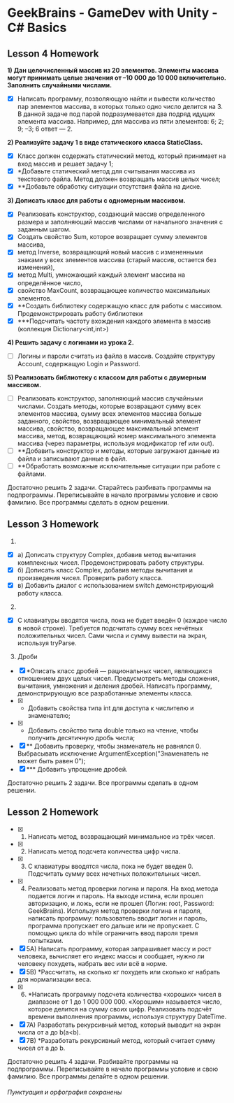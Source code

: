 # GeekBrains - GameDev with Unity - C# Basics

## Lesson 4 Homework
**1) Дан  целочисленный  массив  из 20 элементов.  Элементы  массива  могут принимать  целые  значения  от –10 000 до 10 000 включительно. Заполнить случайными числами.**
- [x] Написать программу, позволяющую найти и вывести количество пар элементов массива, в которых только одно число делится на 3. В данной задаче под парой подразумевается два подряд идущих элемента массива. Например, для массива из пяти элементов: 6; 2; 9; –3; 6 ответ — 2.

**2) Реализуйте задачу 1 в виде статического класса StaticClass.**
- [x] Класс должен содержать статический метод, который принимает на вход массив и решает задачу 1;
- [x] *Добавьте статический метод для считывания массива из текстового файла. Метод должен возвращать массив целых чисел;
- [x] **Добавьте обработку ситуации отсутствия файла на диске.

**3) Дописать класс для работы с одномерным массивом.**
- [x] Реализовать конструктор, создающий массив определенного размера и заполняющий массив числами от начального значения с заданным шагом.
- [x] Создать свойство Sum, которое возвращает сумму элементов массива,
- [x] метод Inverse, возвращающий новый массив с измененными знаками у всех элементов массива (старый массив, остается без изменений),
- [x] метод Multi, умножающий каждый элемент массива на определённое число,
- [x] свойство MaxCount, возвращающее количество максимальных элементов. 
- [x] **Создать библиотеку содержащую класс для работы с массивом. Продемонстрировать работу библиотеки
- [x] ***Подсчитать частоту вхождения каждого элемента в массив (коллекция Dictionary<int,int>)

**4) Решить задачу с логинами из урока 2.**
- [ ] Логины и пароли считать из файла в массив. Создайте структуру Account, содержащую Login и Password.

**5) Реализовать библиотеку с классом для работы с двумерным массивом.**
- [ ] Реализовать конструктор, заполняющий массив случайными числами. Создать методы, которые возвращают сумму всех элементов массива, сумму всех элементов массива больше заданного, свойство, возвращающее минимальный элемент массива, свойство, возвращающее максимальный элемент массива, метод, возвращающий номер максимального элемента массива (через параметры, используя модификатор ref или out).
- [ ] **Добавить конструктор и методы, которые загружают данные из файла и записывают данные в файл.
- [ ] **Обработать возможные исключительные ситуации при работе с файлами.

Достаточно решить 2 задачи. Старайтесь разбивать программы на подпрограммы. Переписывайте в начало программы условие и свою фамилию. Все программы сделать в одном решении.


## Lesson 3 Homework
1)
- [x] а) Дописать структуру Complex, добавив метод вычитания комплексных чисел. Продемонстрировать работу структуры.
- [x] б) Дописать класс Complex, добавив методы вычитания и произведения чисел. Проверить работу класса.
- [x] в) Добавить диалог с использованием switch демонстрирующий работу класса.

2)
- [x] С клавиатуры вводятся числа, пока не будет введён 0 (каждое число в новой строке). Требуется подсчитать сумму всех нечётных положительных чисел. Сами числа и сумму вывести на экран, используя tryParse.

3) Дроби
- [x] *Описать класс дробей — рациональных чисел, являющихся отношением двух целых чисел. Предусмотреть методы сложения, вычитания, умножения и деления дробей. Написать программу, демонстрирующую все разработанные элементы класса.
- [x] * Добавить свойства типа int для доступа к числителю и знаменателю;
- [x] * Добавить свойство типа double только на чтение, чтобы получить десятичную дробь числа;
- [x] ** Добавить проверку, чтобы знаменатель не равнялся 0. Выбрасывать исключение ArgumentException("Знаменатель не может быть равен 0");
- [x] *** Добавить упрощение дробей.

Достаточно решить 2 задачи. Все программы сделать в одном решении.

## Lesson 2 Homework
- [x] 1)  Написать метод, возвращающий минимальное из трёх чисел.
- [x] 2)  Написать метод подсчета количества цифр числа.
- [x] 3)  С клавиатуры вводятся числа, пока не будет введен 0. Подсчитать сумму всех нечетных положительных чисел.
- [x] 4)  Реализовать метод проверки логина и пароля. На вход метода подается логин и пароль. На выходе истина, если прошел авторизацию, и ложь, если не прошел (Логин: root, Password: GeekBrains). Используя метод проверки логина и пароля, написать программу: пользователь вводит логин и пароль, программа пропускает его дальше или не пропускает. С помощью цикла do while ограничить ввод пароля тремя попытками.
- [x] 5A) Написать программу, которая запрашивает массу и рост человека, вычисляет его индекс массы и сообщает, нужно ли человеку похудеть, набрать вес или всё в норме.
- [x] 5B) *Рассчитать, на сколько кг похудеть или сколько кг набрать для нормализации веса.
- [x] 6)  *Написать программу подсчета количества «хороших» чисел в диапазоне от 1 до 1 000 000 000. «Хорошим» называется число, которое делится на сумму своих цифр. Реализовать подсчёт времени выполнения программы, используя структуру DateTime.
- [x] 7A) Разработать рекурсивный метод, который выводит на экран числа от a до b(a<b).
- [x] 7B) *Разработать рекурсивный метод, который считает сумму чисел от a до b.

Достаточно решить 4 задачи. Разбивайте программы на подпрограммы. Переписывайте в начало программы условие и свою фамилию. Все программы делайте в одном решении.

###### Пунктуация и орфография сохранены
